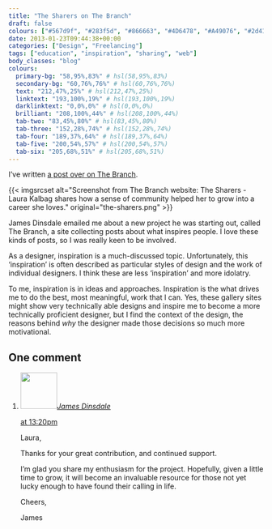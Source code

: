 ```yaml
---
title: "The Sharers on The Branch"
draft: false
colours: ["#567d9f", "#283f5d", "#866663", "#4D6478", "#A49076", "#2d4152", "#BCBAA4"]
date: 2013-01-23T09:44:38+00:00
categories: ["Design", "Freelancing"]
tags: ["education", "inspiration", "sharing", "web"]
body_classes: "blog"
colours:
  primary-bg: "58,95%,83%" # hsl(58,95%,83%)
  secondary-bg: "60,76%,76%" # hsl(60,76%,76%)
  text: "212,47%,25%" # hsl(212,47%,25%)
  linktext: "193,100%,19%" # hsl(193,100%,19%)
  darklinktext: "0,0%,0%" # hsl(0,0%,0%)
  brilliant: "208,100%,44%" # hsl(208,100%,44%)
  tab-two: "83,45%,80%" # hsl(83,45%,80%)
  tab-three: "152,28%,74%" # hsl(152,28%,74%)
  tab-four: "189,37%,64%" # hsl(189,37%,64%)
  tab-five: "200,54%,57%" # hsl(200,54%,57%)
  tab-six: "205,68%,51%" # hsl(205,68%,51%)
---
```


I’ve written [a post over on The Branch](http://thebran.ch/articles/the-sharers).

{{< imgsrcset alt="Screenshot from The Branch website: The Sharers - Laura Kalbag shares how a sense of community helped her to grow into a career she loves." original="the-sharers.png" >}}

James Dinsdale emailed me about a new project he was starting out, called The Branch, a site collecting posts about what inspires people. I love these kinds of posts, so I was really keen to be involved.

As a designer, inspiration is a much-discussed topic. Unfortunately, this ‘inspiration’ is often described as particular styles of design and the work of individual designers. I think these are less ‘inspiration’ and more idolatry.

To me, inspiration is in ideas and approaches. Inspiration is the what drives me to do the best, most meaningful, work that I can. Yes, these gallery sites might show very technically able designs and inspire me to become a more technically proficient designer, but I find the context of the design, the reasons behind *why* the designer made those decisions so much more motivational.


## One comment

<ol class="commentlist">
	<li class="comment even thread-even depth-1" id="li-comment-452">
			<div class="comment-author vcard">
			<img alt='' src='https://secure.gravatar.com/avatar/e8d78915b8bd79cb6225bdd97782c03e?s=72&amp;d=mm&amp;r=g' srcset='https://secure.gravatar.com/avatar/e8d78915b8bd79cb6225bdd97782c03e?s=144&amp;d=mm&amp;r=g 2x' class='avatar avatar-72 photo' height='72' width='72' /><cite class="fn"><a href='http://molovo.co.uk' rel='external nofollow' class='url'>James Dinsdale</a></cite>
				<aside class="comment-meta commentmetadata"><p><a href="#comment-452"><time datetime="2013-01-23T13:20:07+00:00" pubdate class="published">
		 at <span class="hours">13:20pm</span></time></a></p>
	</aside>
	</div>
	<div class="comment-entry">
		Laura,

Thanks for your great contribution, and continued support.

I’m glad you share my enthusiasm for the project. Hopefully, given a little time to grow, it will become an invaluable resource for those not yet lucky enough to have found their calling in life.

Cheers,

James
	</div>
</li>
</ol>
